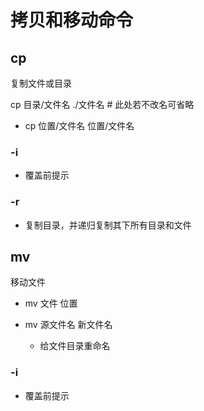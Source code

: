 # 拷贝和移动命令

## cp

复制文件或目录

cp 目录/文件名 ./文件名      # 此处若不改名可省略

- cp 位置/文件名 位置/文件名

### -i

- 覆盖前提示

### -r

- 复制目录，并递归复制其下所有目录和文件

## mv

移动文件

- mv 文件 位置
- mv 源文件名 新文件名

	- 给文件目录重命名

### -i

- 覆盖前提示

